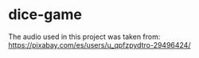 # dice-game

The audio used in this project was taken from: https://pixabay.com/es/users/u_qpfzpydtro-29496424/
